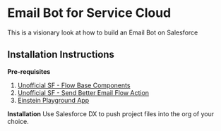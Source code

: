 # Email Bot for Service Cloud

This is a visionary look at how to build an Email Bot on Salesforce

## Installation Instructions

**Pre-requisites**

 1. [Unofficial SF - Flow Base Components](https://unofficialsf.com/introducing-flowbasecomponents/)    
 2. [Unofficial SF - Send Better Email Flow Action](https://unofficialsf.com/send-better-email-flow-action/)
 3. [Einstein Playground App](https://appexchange.salesforce.com/appxListingDetail?listingId=a0N3A00000Ed1V8UAJ)

**Installation**
Use Salesforce DX to push project files into the org of your choice.